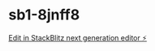 # sb1-8jnff8

[Edit in StackBlitz next generation editor ⚡️](https://stackblitz.com/~/github.com/cristiangeerken/sb1-8jnff8)